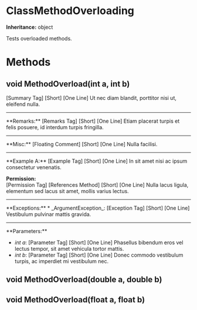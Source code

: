 # ClassMethodOverloading

**Inheritance:** object  
  
Tests overloaded methods.  
  

# Methods

## void MethodOverload(int a, int b)

[Summary Tag] [Short] [One Line] Ut nec diam blandit, porttitor nisi ut, eleifend nulla.  
  
<hr/>  
**Remarks:**  
[Remarks Tag] [Short] [One Line] Etiam placerat turpis et felis posuere, id interdum turpis fringilla.  
  
<hr/>  
**Misc:**  
[Floating Comment] [Short] [One Line] Nulla facilisi.  
  
<hr/>  
**Example A:**  
[Example Tag] [Short] [One Line] In sit amet nisi ac ipsum consectetur venenatis.  
  
**Permission:**  
[Permission Tag] [References Method] [Short] [One Line] Nulla lacus ligula, elementum sed lacus sit amet, mollis varius lectus.  
  
<hr/>  
**Exceptions:**  
* _ArgumentException_: [Exception Tag] [Short] [One Line] Vestibulum pulvinar mattis gravida.  

  
<hr/>  
**Parameters:**

* _int a_: [Parameter Tag] [Short] [One Line] Phasellus bibendum eros vel lectus tempor, sit amet vehicula tortor mattis.  
* _int b_: [Parameter Tag] [Short] [One Line] Donec commodo vestibulum turpis, ac imperdiet mi vestibulum nec.  

  

## void MethodOverload(double a, double b)

## void MethodOverload(float a, float b)

